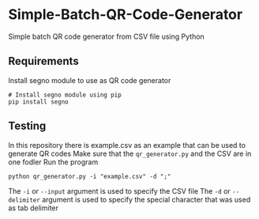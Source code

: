 # Simple-Batch-QR-Code-Generator
Simple batch QR code generator from CSV file using Python

## Requirements
Install segno module to use as QR code generator
``` shell
# Install segno module using pip
pip install segno
```

## Testing
In this repository there is example.csv as an example that can be used to generate QR codes
Make sure that the `qr_generator.py` and the CSV are in one fodler
Run the program
``` shell
python qr_generator.py -i "example.csv" -d ";"
```
The `-i` or `--input` argument is used to specify the CSV file
The `-d` or `--delimiter` argument is used to specify the special character that was used as tab delimiter

